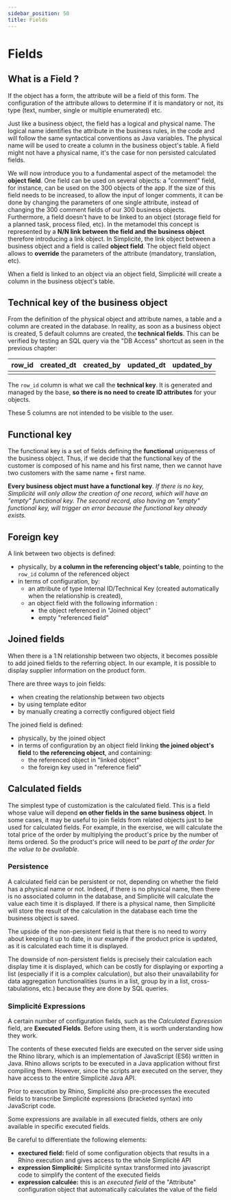 ```yaml
---
sidebar_position: 50
title: Fields
---
```


# Fields

## What is a Field ?

If the object has a form, the attribute will be a field of this form. The configuration of the attribute allows to determine if it is mandatory or not, its type (text, number, single or multiple enumerated) etc.

Just like a business object, the field has a logical and physical name. The logical name identifies the attribute in the business rules, in the code and will follow the same syntactical conventions as Java variables. The physical name will be used to create a column in the business object's table. A field might not have a physical name, it's the case for non persisted calculated fields.

We will now introduce you to a fundamental aspect of the metamodel: the **object field**. One field can be used on several objects: a "comment" field, for instance, can be used on the 300 objects of the app. If the size of this field needs to be increased, to allow the input of longer comments, it can be done by changing the parameters of one single attribute, instead of changing the 300 comment fields of our 300 business objects. Furthermore, a field doesn't have to be linked to an object (storage field for a planned task, process filed, etc). In the metamodel this concept is represented by a **N/N link between the field and the business object** therefore introducing a link object. In Simplicité, the link object between a business object and a field is called **object field**. The object field object allows to **override** the parameters of the attribute (mandatory, translation, etc).

When a field is linked to an object via an object field, Simplicité will create a column in the business object's table.

## Technical key of the business object

From the definition of the physical object and attribute names, a table and a column are created in the database. In reality, as soon as a business object is created, 5 default columns are created, the **technical fields**. This can be verified by testing an SQL query via the "DB Access" shortcut as seen in the previous chapter:

| row\_id | created\_dt | created\_by | updated\_dt | updated\_by |
|---------|-------------|-------------|-------------|-------------|
|         |             |             |             |             |

The `row_id` column is what we call the **technical key**. It is generated and managed by the base, **so there is no need to create ID attributes** for your objects.

These 5 columns are not intended to be visible to the user.

## Functional key

The functional key is a set of fields defining the **functional** uniqueness of the business object. Thus, if we decide that the functional key of the customer is composed of his name and his first name, then we cannot have two customers with the same name + first name. 

**Every business object must have a functional key**. *If there is no key, Simplicité will only allow the creation of one record, which will have an  "empty" functional key. The second record, also having an "empty" functional key, will trigger an error because the functional key already exists.*

## Foreign key

A link between two objects is defined:
- physically, by **a column in the referencing object's table**, pointing to the `row_id` column of the referenced object
- in terms of configuration, by:
    - an attribute of type Internal ID/Technical Key (created automatically when the relationship is created), 
    - an object field with the following information :
        - the object referenced in "Joined object"
        - empty "referenced field"


## Joined fields

When there is a 1:N relationship between two objects, it becomes possible to add joined fields to the referring object. In our example, it is possible to display supplier information on the product form.

There are three ways to join fields: 
- when creating the relationship between two objects
- by using template editor
- by manually creating a correctly configured object field

The joined field is defined:
- physically, by the joined object
- in terms of configuration by an object field linking **the joined object's field** to **the referencing object**, and containing:
    - the referenced object in "linked object"
    - the foreign key used in "reference field"


## Calculated fields

The simplest type of customization is the calculated field. This is a field whose value will depend **on other fields in the same business object**. In some cases, it may be useful to join fields from related objects just to be used for calculated fields. For example, in the exercise, we will calculate the total price of the order by multiplying the product's price by the number of items ordered. So the product's price will need to be *part of the order for the value to be available*.

### Persistence

A calculated field can be persistent or not, depending on whether the field has a physical name or not. Indeed, if there is no physical name, then there is no associated column in the database, and Simplicité will calculate the value each time it is displayed. If there is a physical name, then Simplicité will store the result of the calculation in the database each time the business object is saved.

The upside of the non-persistent field is that there is no need to worry about keeping it up to date, in our example if the product price is updated, as it is calculated each time it is displayed.

The downside of non-persistent fields is precisely their calculation each display time it is displayed, which can be costly for displaying or exporting a list (especially if it is a complex calculation), but also their unavailability for data aggregation functionalities (sums in a list, group by in a list, cross-tabulations, etc.) because they are done by SQL queries.

### Simplicité Expressions

A certain number of configuration fields, such as the *Calculated Expression* field, are **Executed Fields**. Before using them, it is worth understanding how they work.

The contents of these executed fields are executed on the server side using the Rhino library, which is an implementation of JavaScript (ES6) written in Java. Rhino allows scripts to be executed in a Java application without first compiling them. However, since the scripts are executed on the server, they have access to the entire Simplicité Java API.

Prior to execution by Rhino, Simplicité also pre-processes the executed fields to transcribe Simplicité expressions (bracketed syntax) into JavaScript code.

Some expressions are available in all executed fields, others are only available in specific executed fields.

Be careful to differentiate the following elements:
- **exectured field:** field of some configuration objects that results in a Rhino execution and gives access to the whole Simplicité API
- **expression Simplicité:** Simplicité syntax transformed into javascript code to simplify the content of the executed fields
- **expression calculée:** this is an *executed field* of the "Attribute" configuration object that automatically calculates the value of the field